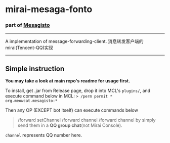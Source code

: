 # mirai-mesaga-fonto 
### part of [Mesagisto](https://github.com/MeowCat-Studio/mesagisto)

---


A implementation of message-forwarding-client.
消息转发客户端的mirai(Tencent-QQ)实现

___

## Simple instruction

__You may take a look at main repo's readme for usage first.__

To install, get .jar from Release page, drop it into MCL's `plugins/`, and execute command below in MCL:
   `> /perm permit * org.meowcat.mesagisto:*`

Then any OP (EXCEPT bot itself) can execute commands below
> /forward setChannel 
> /forward channel
> /forward channel <channel>
by simply send them in a **QQ group chat**(not Mirai Console).

`channel` represents QQ number here.



